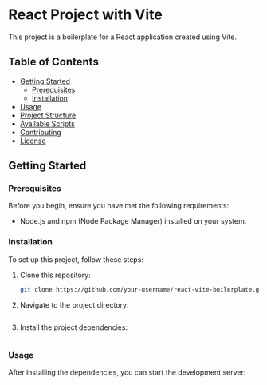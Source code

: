 # React Project with Vite

This project is a boilerplate for a React application created using Vite.

## Table of Contents

- [Getting Started](#getting-started)
  - [Prerequisites](#prerequisites)
  - [Installation](#installation)
- [Usage](#usage)
- [Project Structure](#project-structure)
- [Available Scripts](#available-scripts)
- [Contributing](#contributing)
- [License](#license)

## Getting Started

### Prerequisites

Before you begin, ensure you have met the following requirements:

- Node.js and npm (Node Package Manager) installed on your system.

### Installation

To set up this project, follow these steps:

1. Clone this repository:

   ```bash
   git clone https://github.com/your-username/react-vite-boilerplate.git

   ```

2. Navigate to the project directory:

```cd react-vite-boilerplate

```

3. Install the project dependencies:

```npm install

```

### Usage

After installing the dependencies, you can start the development server:

```npm run dev

```
